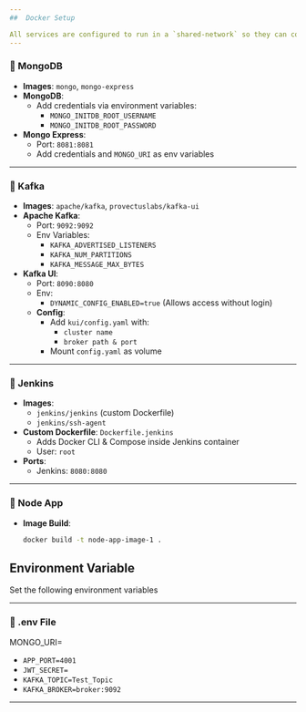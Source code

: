 ```yaml
---
##  Docker Setup

All services are configured to run in a `shared-network` so they can communicate seamlessly.
---
```


### 🔹 MongoDB

- **Images**: `mongo`, `mongo-express`
- **MongoDB**:
  - Add credentials via environment variables:
    - `MONGO_INITDB_ROOT_USERNAME`
    - `MONGO_INITDB_ROOT_PASSWORD`
- **Mongo Express**:
  - Port: `8081:8081`
  - Add credentials and `MONGO_URI` as env variables

---

### 🔹 Kafka

- **Images**: `apache/kafka`, `provectuslabs/kafka-ui`
- **Apache Kafka**:
  - Port: `9092:9092`
  - Env Variables:
    - `KAFKA_ADVERTISED_LISTENERS`
    - `KAFKA_NUM_PARTITIONS`
    - `KAFKA_MESSAGE_MAX_BYTES`
- **Kafka UI**:
  - Port: `8090:8080`
  - Env:
    - `DYNAMIC_CONFIG_ENABLED=true` (Allows access without login)
  - **Config**:
    - Add `kui/config.yaml` with:
      - `cluster name`
      - `broker path & port`
    - Mount `config.yaml` as volume

---

### 🔹 Jenkins

- **Images**:
  - `jenkins/jenkins` (custom Dockerfile)
  - `jenkins/ssh-agent`
- **Custom Dockerfile**: `Dockerfile.jenkins`
  - Adds Docker CLI & Compose inside Jenkins container
  - User: `root`
- **Ports**:
  - Jenkins: `8080:8080`

---

### 🔹 Node App

- **Image Build**:
  ```bash
  docker build -t node-app-image-1 .
  ```

## Environment Variable

Set the following environment variables

---

### 🔹 .env File

MONGO_URI=

- `APP_PORT=4001`
- `JWT_SECRET=`
- `KAFKA_TOPIC=Test_Topic`
- `KAFKA_BROKER=broker:9092`

---
